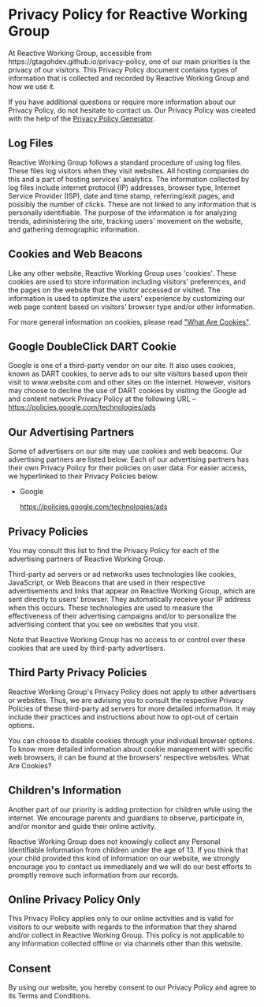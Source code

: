 <h1>Privacy Policy for Reactive Working Group</h1>

<p>At Reactive Working Group, accessible from https://gtagohdev.github.io/privacy-policy, one of our main priorities is the privacy of our visitors. This Privacy Policy document contains types of information that is collected and recorded by Reactive Working Group and how we use it.</p>

<p>If you have additional questions or require more information about our Privacy Policy, do not hesitate to contact us. Our Privacy Policy was created with the help of the <a href="https://www.generateprivacypolicy.com">Privacy Policy Generator</a>.</p>

<h2>Log Files</h2>

<p>Reactive Working Group follows a standard procedure of using log files. These files log visitors when they visit websites. All hosting companies do this and a part of hosting services' analytics. The information collected by log files include internet protocol (IP) addresses, browser type, Internet Service Provider (ISP), date and time stamp, referring/exit pages, and possibly the number of clicks. These are not linked to any information that is personally identifiable. The purpose of the information is for analyzing trends, administering the site, tracking users' movement on the website, and gathering demographic information.</p>

<h2>Cookies and Web Beacons</h2>

<p>Like any other website, Reactive Working Group uses 'cookies'. These cookies are used to store information including visitors' preferences, and the pages on the website that the visitor accessed or visited. The information is used to optimize the users' experience by customizing our web page content based on visitors' browser type and/or other information.</p>

<p>For more general information on cookies, please read <a href="https://www.cookieconsent.com/what-are-cookies/">"What Are Cookies"</a>.</p>

<h2>Google DoubleClick DART Cookie</h2>

<p>Google is one of a third-party vendor on our site. It also uses cookies, known as DART cookies, to serve ads to our site visitors based upon their visit to www.website.com and other sites on the internet. However, visitors may choose to decline the use of DART cookies by visiting the Google ad and content network Privacy Policy at the following URL – <a href="https://policies.google.com/technologies/ads">https://policies.google.com/technologies/ads</a></p>

<h2>Our Advertising Partners</h2>

<p>Some of advertisers on our site may use cookies and web beacons. Our advertising partners are listed below. Each of our advertising partners has their own Privacy Policy for their policies on user data. For easier access, we hyperlinked to their Privacy Policies below.</p>

<ul>
    <li>
        <p>Google</p>
        <p><a href="https://policies.google.com/technologies/ads">https://policies.google.com/technologies/ads</a></p>
    </li>
</ul>

<h2>Privacy Policies</h2>

<P>You may consult this list to find the Privacy Policy for each of the advertising partners of Reactive Working Group.</p>

<p>Third-party ad servers or ad networks uses technologies like cookies, JavaScript, or Web Beacons that are used in their respective advertisements and links that appear on Reactive Working Group, which are sent directly to users' browser. They automatically receive your IP address when this occurs. These technologies are used to measure the effectiveness of their advertising campaigns and/or to personalize the advertising content that you see on websites that you visit.</p>

<p>Note that Reactive Working Group has no access to or control over these cookies that are used by third-party advertisers.</p>

<h2>Third Party Privacy Policies</h2>

<p>Reactive Working Group's Privacy Policy does not apply to other advertisers or websites. Thus, we are advising you to consult the respective Privacy Policies of these third-party ad servers for more detailed information. It may include their practices and instructions about how to opt-out of certain options. </p>

<p>You can choose to disable cookies through your individual browser options. To know more detailed information about cookie management with specific web browsers, it can be found at the browsers' respective websites. What Are Cookies?</p>

<h2>Children's Information</h2>

<p>Another part of our priority is adding protection for children while using the internet. We encourage parents and guardians to observe, participate in, and/or monitor and guide their online activity.</p>

<p>Reactive Working Group does not knowingly collect any Personal Identifiable Information from children under the age of 13. If you think that your child provided this kind of information on our website, we strongly encourage you to contact us immediately and we will do our best efforts to promptly remove such information from our records.</p>

<h2>Online Privacy Policy Only</h2>

<p>This Privacy Policy applies only to our online activities and is valid for visitors to our website with regards to the information that they shared and/or collect in Reactive Working Group. This policy is not applicable to any information collected offline or via channels other than this website.</p>

<h2>Consent</h2>

<p>By using our website, you hereby consent to our Privacy Policy and agree to its Terms and Conditions.</p>
